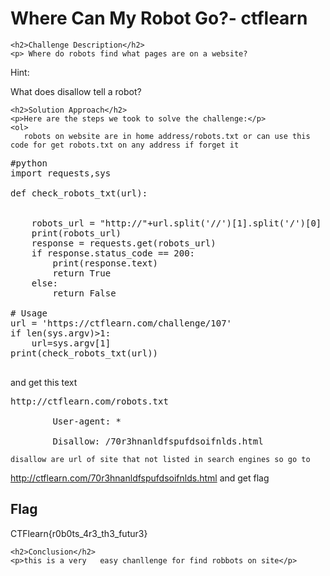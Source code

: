 
<!DOCTYPE html>
<html>

<body>
    <h1>Where Can My Robot Go?- ctflearn</h1>

    <h2>Challenge Description</h2>
    <p> Where do robots find what pages are on a website?

Hint:

What does disallow tell a robot?
 
</p>
 
    <h2>Solution Approach</h2>
    <p>Here are the steps we took to solve the challenge:</p>
    <ol>
       robots on website are in home address/robots.txt or can use this code for get robots.txt on any address if forget it
<pre>
#python
import requests,sys

def check_robots_txt(url):
    
            
    robots_url = "http://"+url.split('//')[1].split('/')[0] + '/robots.txt'
    print(robots_url)
    response = requests.get(robots_url)
    if response.status_code == 200:
        print(response.text) 
        return True
    else:
        return False

# Usage
url = 'https://ctflearn.com/challenge/107'
if len(sys.argv)>1:
    url=sys.argv[1]
print(check_robots_txt(url))

</pre>
 and get this text 
<pre>
http://ctflearn.com/robots.txt

        User-agent: *<br>
        Disallow: /70r3hnanldfspufdsoifnlds.html
</pre>      
    disallow are url of site that not listed in search engines so go to 
http://ctflearn.com/70r3hnanldfspufdsoifnlds.html and get flag
    </ol>
<br>
    <h2>Flag</h2>
    <p class="flag">CTFlearn{r0b0ts_4r3_th3_futur3}
</p>

    <h2>Conclusion</h2>
    <p>this is a very   easy chanllenge for find robbots on site</p>
</body>
</html>

